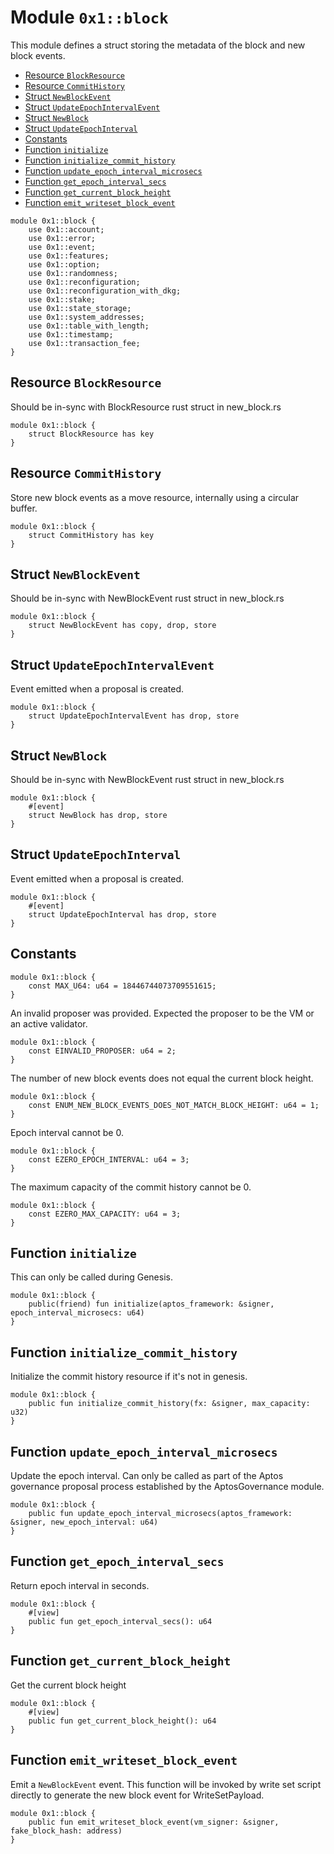 
<a id="0x1_block"></a>

# Module `0x1::block`

This module defines a struct storing the metadata of the block and new block events.


-  [Resource `BlockResource`](#0x1_block_BlockResource)
-  [Resource `CommitHistory`](#0x1_block_CommitHistory)
-  [Struct `NewBlockEvent`](#0x1_block_NewBlockEvent)
-  [Struct `UpdateEpochIntervalEvent`](#0x1_block_UpdateEpochIntervalEvent)
-  [Struct `NewBlock`](#0x1_block_NewBlock)
-  [Struct `UpdateEpochInterval`](#0x1_block_UpdateEpochInterval)
-  [Constants](#@Constants_0)
-  [Function `initialize`](#0x1_block_initialize)
-  [Function `initialize_commit_history`](#0x1_block_initialize_commit_history)
-  [Function `update_epoch_interval_microsecs`](#0x1_block_update_epoch_interval_microsecs)
-  [Function `get_epoch_interval_secs`](#0x1_block_get_epoch_interval_secs)
-  [Function `get_current_block_height`](#0x1_block_get_current_block_height)
-  [Function `emit_writeset_block_event`](#0x1_block_emit_writeset_block_event)


```move
module 0x1::block {
    use 0x1::account;
    use 0x1::error;
    use 0x1::event;
    use 0x1::features;
    use 0x1::option;
    use 0x1::randomness;
    use 0x1::reconfiguration;
    use 0x1::reconfiguration_with_dkg;
    use 0x1::stake;
    use 0x1::state_storage;
    use 0x1::system_addresses;
    use 0x1::table_with_length;
    use 0x1::timestamp;
    use 0x1::transaction_fee;
}
```


<a id="0x1_block_BlockResource"></a>

## Resource `BlockResource`

Should be in&#45;sync with BlockResource rust struct in new_block.rs


```move
module 0x1::block {
    struct BlockResource has key
}
```


<a id="0x1_block_CommitHistory"></a>

## Resource `CommitHistory`

Store new block events as a move resource, internally using a circular buffer.


```move
module 0x1::block {
    struct CommitHistory has key
}
```


<a id="0x1_block_NewBlockEvent"></a>

## Struct `NewBlockEvent`

Should be in&#45;sync with NewBlockEvent rust struct in new_block.rs


```move
module 0x1::block {
    struct NewBlockEvent has copy, drop, store
}
```


<a id="0x1_block_UpdateEpochIntervalEvent"></a>

## Struct `UpdateEpochIntervalEvent`

Event emitted when a proposal is created.


```move
module 0x1::block {
    struct UpdateEpochIntervalEvent has drop, store
}
```


<a id="0x1_block_NewBlock"></a>

## Struct `NewBlock`

Should be in&#45;sync with NewBlockEvent rust struct in new_block.rs


```move
module 0x1::block {
    #[event]
    struct NewBlock has drop, store
}
```


<a id="0x1_block_UpdateEpochInterval"></a>

## Struct `UpdateEpochInterval`

Event emitted when a proposal is created.


```move
module 0x1::block {
    #[event]
    struct UpdateEpochInterval has drop, store
}
```


<a id="@Constants_0"></a>

## Constants


<a id="0x1_block_MAX_U64"></a>



```move
module 0x1::block {
    const MAX_U64: u64 = 18446744073709551615;
}
```


<a id="0x1_block_EINVALID_PROPOSER"></a>

An invalid proposer was provided. Expected the proposer to be the VM or an active validator.


```move
module 0x1::block {
    const EINVALID_PROPOSER: u64 = 2;
}
```


<a id="0x1_block_ENUM_NEW_BLOCK_EVENTS_DOES_NOT_MATCH_BLOCK_HEIGHT"></a>

The number of new block events does not equal the current block height.


```move
module 0x1::block {
    const ENUM_NEW_BLOCK_EVENTS_DOES_NOT_MATCH_BLOCK_HEIGHT: u64 = 1;
}
```


<a id="0x1_block_EZERO_EPOCH_INTERVAL"></a>

Epoch interval cannot be 0.


```move
module 0x1::block {
    const EZERO_EPOCH_INTERVAL: u64 = 3;
}
```


<a id="0x1_block_EZERO_MAX_CAPACITY"></a>

The maximum capacity of the commit history cannot be 0.


```move
module 0x1::block {
    const EZERO_MAX_CAPACITY: u64 = 3;
}
```


<a id="0x1_block_initialize"></a>

## Function `initialize`

This can only be called during Genesis.


```move
module 0x1::block {
    public(friend) fun initialize(aptos_framework: &signer, epoch_interval_microsecs: u64)
}
```


<a id="0x1_block_initialize_commit_history"></a>

## Function `initialize_commit_history`

Initialize the commit history resource if it&apos;s not in genesis.


```move
module 0x1::block {
    public fun initialize_commit_history(fx: &signer, max_capacity: u32)
}
```


<a id="0x1_block_update_epoch_interval_microsecs"></a>

## Function `update_epoch_interval_microsecs`

Update the epoch interval.
Can only be called as part of the Aptos governance proposal process established by the AptosGovernance module.


```move
module 0x1::block {
    public fun update_epoch_interval_microsecs(aptos_framework: &signer, new_epoch_interval: u64)
}
```


<a id="0x1_block_get_epoch_interval_secs"></a>

## Function `get_epoch_interval_secs`

Return epoch interval in seconds.


```move
module 0x1::block {
    #[view]
    public fun get_epoch_interval_secs(): u64
}
```


<a id="0x1_block_get_current_block_height"></a>

## Function `get_current_block_height`

Get the current block height


```move
module 0x1::block {
    #[view]
    public fun get_current_block_height(): u64
}
```


<a id="0x1_block_emit_writeset_block_event"></a>

## Function `emit_writeset_block_event`

Emit a `NewBlockEvent` event. This function will be invoked by write set script directly to generate the
new block event for WriteSetPayload.


```move
module 0x1::block {
    public fun emit_writeset_block_event(vm_signer: &signer, fake_block_hash: address)
}
```
